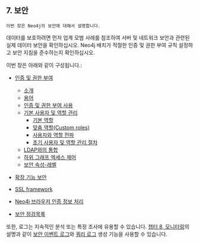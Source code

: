 
## 7. 보안

```
이번 장은 Neo4j의 보안에 대해서 설명합니다. 
```

데이터를 보호하려면 먼저 업계 모범 사례를 참조하여 서버 및 네트워크 보안과 관련된 실제 데이터 보안을 확인하십시오. Neo4j 배치가 적절한 인증 및 권한 부여 규칙 설정하고 보안 지침을 준수하는지 확인하십시오.


이번 장은 아래와 같이 구성됩니다.:

- [인증 및 권한 부여](/security/authentication-authorization.md)

	- [소개](/security/authentication-authorization/introduction.md)
	- [용어](/security/authentication-authorization/terminology.md)
	- [인증 및 권한 부여 사용](/security/authentication-authorization/enable.md)
	- [기본 사용자 및 역할 관리](/security/authentication-authorization/native-user-and-role-management)
	  - [기본 역할](/security/authentication-authorization/native-user-and-role-management/native-roles.md)
	  - [맞춤 역할(Custom roles)](/security/authentication-authorization/native-user-and-role-management/custom-roles.md)
	  - [사용자와 역할 전파](/security/authentication-authorization/native-user-and-role-management/propagate-users-and-roles.md)
	  - [초기 사용자 및 역할 관리 절차](/security/authentication-authorization/native-user-and-role-management/procedures.md)
	- [LDAP와의 통합](/security/authentication-authorization/ldap-integration.md)
	- [하위 그래프 엑세스 제어](/security/authentication-authorization/subgraph-access-control.md)
	- [보안 속성-레벨](/security/authentication-authorization/property-level-security.md)
- [확장 기능 보안](/security/securing-extensions.md)
- [SSL framework](/security/ssl-framework.md)
- [Neo4j 브라우저 인증 정보 처리](/security/browser.md)
- [보안 점검목록](/security/checklist.md)

또한, 로그는 지속적인 분석 또는 특정 조사에 유용할 수 있습니다. [챕터 8, 모니터링](../monitoring.md)의 설명과 같이 [보안 이벤트 로그](/monitoring/logging/security-events-logging.md)와 [쿼리 로그](/monitoring/logging/query-logging.md) 생성 기능을 사용할 수 있습니다.
